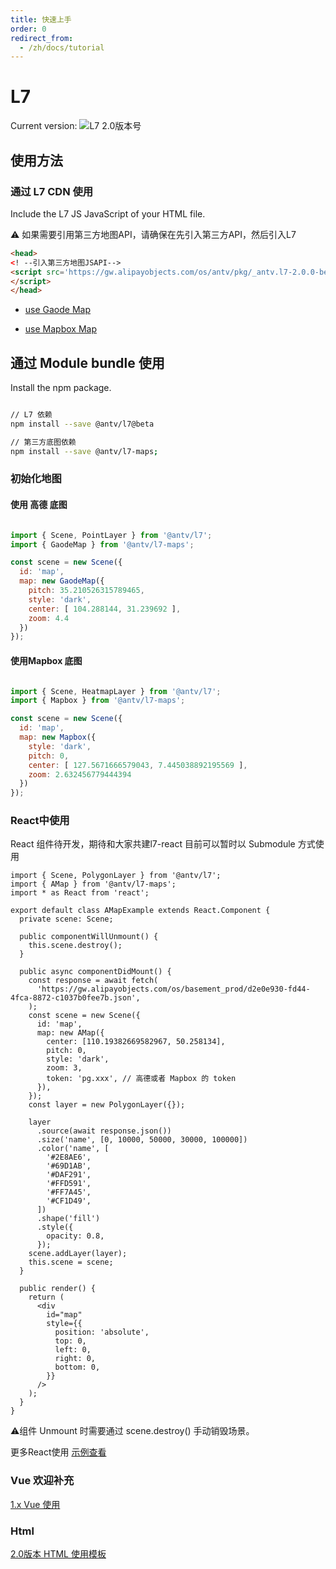 ```yaml
---
title: 快速上手
order: 0
redirect_from:
  - /zh/docs/tutorial
---
```


# L7 

Current version:  ![L7 2.0版本号](https://badgen.net/npm/v/@antv/l7/beta)

## 使用方法

###  通过  L7 CDN 使用

Include the L7 JS JavaScript  <head> of your HTML file.

:warning: 如果需要引用第三方地图API，请确保在先引入第三方API，然后引入L7

```html
<head>
<! --引入第三方地图JSAPI--> 
<script src='https://gw.alipayobjects.com/os/antv/pkg/_antv.l7-2.0.0-beta.25/dist/l7.js'>
</script>
</head>
```

- [use Gaode Map](./map/amap)

- [use Mapbox Map ](./map/mapbox)


## 通过 Module  bundle 使用

Install the npm package.

```bash

// L7 依赖
npm install --save @antv/l7@beta

// 第三方底图依赖
npm install --save @antv/l7-maps;

```


### 初始化地图

#### 使用 高德 底图

```javascript

import { Scene, PointLayer } from '@antv/l7';
import { GaodeMap } from '@antv/l7-maps';

const scene = new Scene({
  id: 'map',
  map: new GaodeMap({
    pitch: 35.210526315789465,
    style: 'dark',
    center: [ 104.288144, 31.239692 ],
    zoom: 4.4
  })
});
```

#### 使用Mapbox 底图

```javascript

import { Scene, HeatmapLayer } from '@antv/l7';
import { Mapbox } from '@antv/l7-maps';

const scene = new Scene({
  id: 'map',
  map: new Mapbox({
    style: 'dark',
    pitch: 0,
    center: [ 127.5671666579043, 7.445038892195569 ],
    zoom: 2.632456779444394
  })
});

```

### React中使用

React 组件待开发，期待和大家共建l7-react 目前可以暂时以 Submodule 方式使用

```
import { Scene, PolygonLayer } from '@antv/l7';
import { AMap } from '@antv/l7-maps';
import * as React from 'react';

export default class AMapExample extends React.Component {
  private scene: Scene;

  public componentWillUnmount() {
    this.scene.destroy();
  }

  public async componentDidMount() {
    const response = await fetch(
      'https://gw.alipayobjects.com/os/basement_prod/d2e0e930-fd44-4fca-8872-c1037b0fee7b.json',
    );
    const scene = new Scene({
      id: 'map',
      map: new AMap({
        center: [110.19382669582967, 50.258134],
        pitch: 0,
        style: 'dark',
        zoom: 3,
        token: 'pg.xxx', // 高德或者 Mapbox 的 token
      }),
    });
    const layer = new PolygonLayer({});

    layer
      .source(await response.json())
      .size('name', [0, 10000, 50000, 30000, 100000])
      .color('name', [
        '#2E8AE6',
        '#69D1AB',
        '#DAF291',
        '#FFD591',
        '#FF7A45',
        '#CF1D49',
      ])
      .shape('fill')
      .style({
        opacity: 0.8,
      });
    scene.addLayer(layer);
    this.scene = scene;
  }

  public render() {
    return (
      <div
        id="map"
        style={{
          position: 'absolute',
          top: 0,
          left: 0,
          right: 0,
          bottom: 0,
        }}
      />
    );
  }
}
```

⚠️组件 Unmount 时需要通过 scene.destroy() 手动销毁场景。

更多React使用 [示例查看](https://github.com/antvis/L7/tree/master/stories) 

### Vue 欢迎补充
[1.x Vue 使用](https://codesandbox.io/s/l7-vue1xdemo-wknsz)
### Html
[2.0版本 HTML 使用模板](https://codesandbox.io/s/l7htmltemplate-vp2lp)
